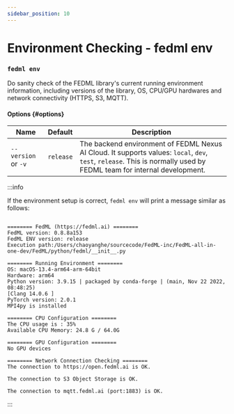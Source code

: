 ```yaml
---
sidebar_position: 10
---
```


# Environment Checking - fedml env


### `fedml env`


Do sanity check of the FEDML library's current running environment information, including versions of the library, OS, CPU/GPU hardwares and network connectivity (HTTPS, S3, MQTT). 

#### Options {#options}

| Name | Default | Description |
| --- | --- | --- |
| `--version` or `-v` | `release` | The backend environment of FEDML Nexus AI Cloud. It supports values: `local`, `dev`, `test`, `release`. This is normally used by FEDML team for internal development. |

:::info

If the environment setup is correct, `fedml env` will print a message similar as follows:

```

======== FedML (https://fedml.ai) ========
FedML version: 0.8.8a153
FedML ENV version: release
Execution path:/Users/chaoyanghe/sourcecode/FedML-inc/FedML-all-in-one-dev/FedML/python/fedml/__init__.py

======== Running Environment ========
OS: macOS-13.4-arm64-arm-64bit
Hardware: arm64
Python version: 3.9.15 | packaged by conda-forge | (main, Nov 22 2022, 08:48:25) 
[Clang 14.0.6 ]
PyTorch version: 2.0.1
MPI4py is installed

======== CPU Configuration ========
The CPU usage is : 35%
Available CPU Memory: 24.8 G / 64.0G

======== GPU Configuration ========
No GPU devices

======== Network Connection Checking ========
The connection to https://open.fedml.ai is OK.

The connection to S3 Object Storage is OK.

The connection to mqtt.fedml.ai (port:1883) is OK.
```
:::